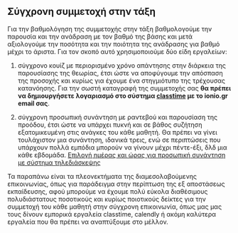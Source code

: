 ## Σύγχρονη συμμετοχή στην τάξη
Για την βαθμολόγηση της συμμετοχής στην τάξη βαθμολογούμε την παρουσία και την ανάδραση με τον βαθμό της βάσης και μετά αξιολογούμε την ποσότητα και την ποιότητα της ανάδρασης για βαθμό μέχρι το άριστα. Για τον σκοπό αυτό χρησιμοποιούμε δύο είδη εργαλείων: 

1) σύγχρονο κουίζ με περιορισμένο χρόνο απάντησης στην διάρκεια της παρουσίασης της θεωρίας, έτσι ώστε να αποφύγουμε την απόσπαση της προσοχής και κυρίως για έχουμε ένα στηγμιότυπο της τρέχουσας κατανόησης. Για την σωστή καταγραφή της συμμετοχής σας **θα πρέπει να δημιουργήσετε λογαριασμό στο σύστημα [classtime](https://www.classtime.com/student/login/) με το ionio.gr email σας**. 

2) σύγχρονη προσωπική συνάντηση με ραντεβού και παρουσίαση της προόδου, έτσι ώστε να υπάρχει πυκνή και σε βάθος συζήτηση εξατομικευμένη στις ανάγκες του κάθε μαθητή. Θα πρέπει να γίνει τουλάχιστον μια συνάντηση, ιδανικά τρεις, ενώ σε περιπτώσεις που υπάρχουν πολλά εμπόδια μπορούν να γίνουν μέχρι πέντε-έξι, δλδ μια κάθε εβδομάδα. [Επιλογή ημέρας και ώρας για προσωπική συνάντηση με σύστημα τηλεδιάσκεψης](https://vita.epidro.me/about/)

Τα παραπάνω είναι τα πλεονεκτήματα της διαμεσολαβούμενης επικοινωνίας, όπως για παράδειγμα στην περίπτωση της εξ αποστάσεως εκπαίδευσης, αφού μπορούμε να έχουμε πολύ εύκολα διαθέσιμους πολυδιάστατους ποσοτικούς και κυρίως ποιοτικούς δείκτες για την συμμετοχή του κάθε μαθητή στην σύγχρονη επικοινωνία, όπως μας μας τους δίνουν εμπορικά εργαλεία classtime, calendly ή ακόμη καλύτερα εργαλεία που θα πρέπει να αναπτύξουμε στο μέλλον. 
